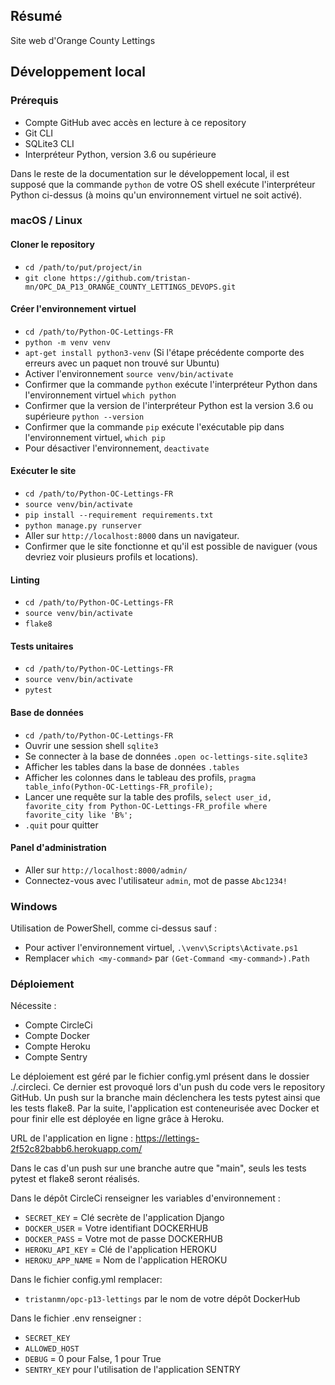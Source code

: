 ## Résumé

Site web d'Orange County Lettings

## Développement local

### Prérequis

- Compte GitHub avec accès en lecture à ce repository
- Git CLI
- SQLite3 CLI
- Interpréteur Python, version 3.6 ou supérieure

Dans le reste de la documentation sur le développement local, il est supposé que la commande `python` de votre OS shell exécute l'interpréteur Python ci-dessus (à moins qu'un environnement virtuel ne soit activé).

### macOS / Linux

#### Cloner le repository

- `cd /path/to/put/project/in`
- `git clone https://github.com/tristan-mn/OPC_DA_P13_ORANGE_COUNTY_LETTINGS_DEVOPS.git`

#### Créer l'environnement virtuel

- `cd /path/to/Python-OC-Lettings-FR`
- `python -m venv venv`
- `apt-get install python3-venv` (Si l'étape précédente comporte des erreurs avec un paquet non trouvé sur Ubuntu)
- Activer l'environnement `source venv/bin/activate`
- Confirmer que la commande `python` exécute l'interpréteur Python dans l'environnement virtuel
`which python`
- Confirmer que la version de l'interpréteur Python est la version 3.6 ou supérieure `python --version`
- Confirmer que la commande `pip` exécute l'exécutable pip dans l'environnement virtuel, `which pip`
- Pour désactiver l'environnement, `deactivate`

#### Exécuter le site

- `cd /path/to/Python-OC-Lettings-FR`
- `source venv/bin/activate`
- `pip install --requirement requirements.txt`
- `python manage.py runserver`
- Aller sur `http://localhost:8000` dans un navigateur.
- Confirmer que le site fonctionne et qu'il est possible de naviguer (vous devriez voir plusieurs profils et locations).

#### Linting

- `cd /path/to/Python-OC-Lettings-FR`
- `source venv/bin/activate`
- `flake8`

#### Tests unitaires

- `cd /path/to/Python-OC-Lettings-FR`
- `source venv/bin/activate`
- `pytest`

#### Base de données

- `cd /path/to/Python-OC-Lettings-FR`
- Ouvrir une session shell `sqlite3`
- Se connecter à la base de données `.open oc-lettings-site.sqlite3`
- Afficher les tables dans la base de données `.tables`
- Afficher les colonnes dans le tableau des profils, `pragma table_info(Python-OC-Lettings-FR_profile);`
- Lancer une requête sur la table des profils, `select user_id, favorite_city from
  Python-OC-Lettings-FR_profile where favorite_city like 'B%';`
- `.quit` pour quitter

#### Panel d'administration

- Aller sur `http://localhost:8000/admin/`
- Connectez-vous avec l'utilisateur `admin`, mot de passe `Abc1234!`

### Windows

Utilisation de PowerShell, comme ci-dessus sauf :

- Pour activer l'environnement virtuel, `.\venv\Scripts\Activate.ps1` 
- Remplacer `which <my-command>` par `(Get-Command <my-command>).Path`

### Déploiement

Nécessite :
- Compte CircleCi
- Compte Docker
- Compte Heroku
- Compte Sentry

Le déploiement est géré par le fichier config.yml présent dans le dossier ./.circleci. Ce dernier est provoqué lors d'un push du code vers le repository GitHub.
Un push sur la branche main déclenchera les tests pytest ainsi que les tests flake8. Par la suite, l'application est conteneurisée avec Docker et pour finir 
elle est déployée en ligne grâce à Heroku.

URL de l'application en ligne : https://lettings-2f52c82babb6.herokuapp.com/

Dans le cas d'un push sur une branche autre que "main", seuls les tests pytest et flake8 seront réalisés.

Dans le dépôt CircleCi renseigner les variables d'environnement :
- `SECRET_KEY` = Clé secrète de l'application Django
- `DOCKER_USER` = Votre identifiant DOCKERHUB
- `DOCKER_PASS` = Votre mot de passe DOCKERHUB
- `HEROKU_API_KEY` = Clé de l'application HEROKU
- `HEROKU_APP_NAME` = Nom de l'application HEROKU

Dans le fichier config.yml remplacer:
- `tristanmn/opc-p13-lettings` par le nom de votre dépôt DockerHub

Dans le fichier .env renseigner :
- `SECRET_KEY`
- `ALLOWED_HOST`
- `DEBUG` = 0 pour False, 1 pour True
- `SENTRY_KEY` pour l'utilisation de l'application SENTRY
